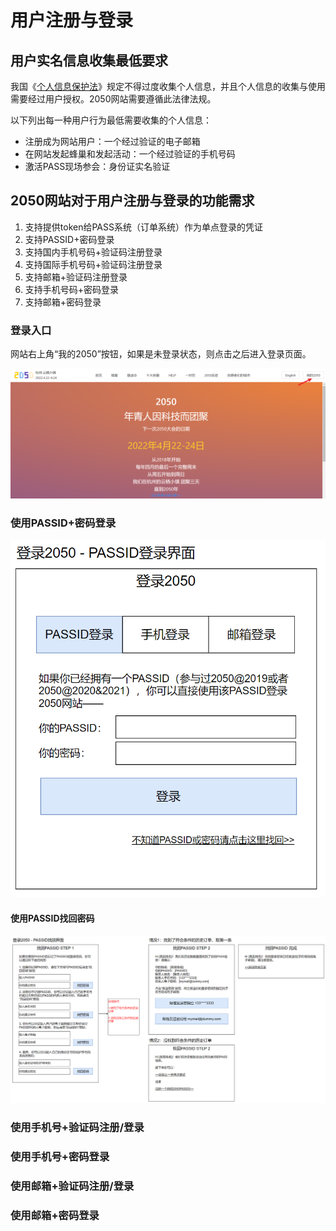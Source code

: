 # 用户注册与登录

## 用户实名信息收集最低要求

我国《[个人信息保护法](http://www.npc.gov.cn/npc/c30834/202108/a8c4e3672c74491a80b53a172bb753fe.shtml)》规定不得过度收集个人信息，并且个人信息的收集与使用需要经过用户授权。2050网站需要遵循此法律法规。

以下列出每一种用户行为最低需要收集的个人信息：

- 注册成为网站用户：一个经过验证的电子邮箱
- 在网站发起蜂巢和发起活动：一个经过验证的手机号码
- 激活PASS现场参会：身份证实名验证

## 2050网站对于用户注册与登录的功能需求

1. 支持提供token给PASS系统（订单系统）作为单点登录的凭证
1. 支持PASSID+密码登录
1. 支持国内手机号码+验证码注册登录
1. 支持国际手机号码+验证码注册登录
1. 支持邮箱+验证码注册登录
1. 支持手机号码+密码登录
1. 支持邮箱+密码登录

### 登录入口

网站右上角“我的2050”按钮，如果是未登录状态，则点击之后进入登录页面。

![](../3/login-button.png)

### 使用PASSID+密码登录

![](../3/passid-login1.png)

#### 使用PASSID找回密码

![](../3/passid-login-recover.png)

### 使用手机号+验证码注册/登录

### 使用手机号+密码登录

### 使用邮箱+验证码注册/登录

### 使用邮箱+密码登录

